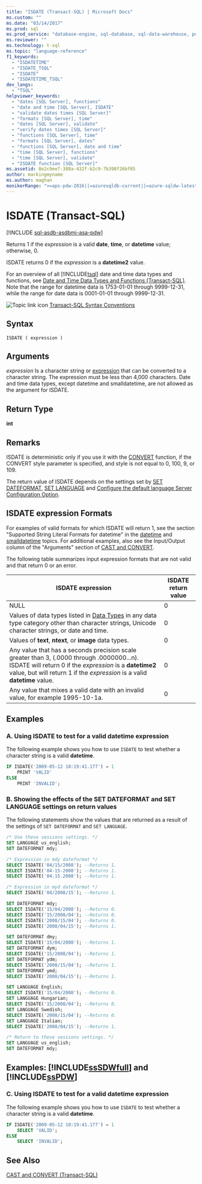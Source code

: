 ```yaml
---
title: "ISDATE (Transact-SQL) | Microsoft Docs"
ms.custom: ""
ms.date: "03/14/2017"
ms.prod: sql
ms.prod_service: "database-engine, sql-database, sql-data-warehouse, pdw"
ms.reviewer: ""
ms.technology: t-sql
ms.topic: "language-reference"
f1_keywords:
  - "ISDATETIME"
  - "ISDATE_TSQL"
  - "ISDATE"
  - "ISDATETIME_TSQL"
dev_langs:
  - "TSQL"
helpviewer_keywords:
  - "dates [SQL Server], functions"
  - "date and time [SQL Server], ISDATE"
  - "validate dates times [SQL Server]"
  - "formats [SQL Server], time"
  - "dates [SQL Server], validate"
  - "verify dates times [SQL Server]"
  - "functions [SQL Server], time"
  - "formats [SQL Server], dates"
  - "functions [SQL Server], date and time"
  - "time [SQL Server], functions"
  - "time [SQL Server], validate"
  - "ISDATE function [SQL Server]"
ms.assetid: 8e2c9ee7-388a-432f-b2c9-7b398f26bf85
author: markingmyname
ms.author: maghan
monikerRange: ">=aps-pdw-2016||=azuresqldb-current||=azure-sqldw-latest||>=sql-server-2016||=sqlallproducts-allversions||>=sql-server-linux-2017||=azuresqldb-mi-current"
---
```

# ISDATE (Transact-SQL)
[!INCLUDE [sql-asdb-asdbmi-asa-pdw](../../includes/applies-to-version/sql-asdb-asdbmi-asa-pdw.md)]

  Returns 1 if the *expression* is a valid **date**, **time**, or **datetime** value; otherwise, 0.

 ISDATE returns 0 if the *expression* is a **datetime2** value.

 For an overview of all [!INCLUDE[tsql](../../includes/tsql-md.md)] date and time data types and functions, see [Date and Time Data Types and Functions &#40;Transact-SQL&#41;](../../t-sql/functions/date-and-time-data-types-and-functions-transact-sql.md). Note that the range for datetime data is 1753-01-01 through 9999-12-31, while the range for date data is 0001-01-01 through 9999-12-31.

 ![Topic link icon](../../database-engine/configure-windows/media/topic-link.gif "Topic link icon") [Transact-SQL Syntax Conventions](../../t-sql/language-elements/transact-sql-syntax-conventions-transact-sql.md)

## Syntax

```syntaxsql
ISDATE ( expression )
```

## Arguments
 *expression*
 Is a character string or [expression](../../t-sql/language-elements/expressions-transact-sql.md) that can be converted to a character string. The expression must be less than 4,000 characters. Date and time data types, except datetime and smalldatetime, are not allowed as the argument for ISDATE.

## Return Type
 **int**

## Remarks
 ISDATE is deterministic only if you use it with the [CONVERT](../../t-sql/functions/cast-and-convert-transact-sql.md) function, if the CONVERT style parameter is specified, and style is not equal to 0, 100, 9, or 109.

 The return value of ISDATE depends on the settings set by [SET DATEFORMAT](../../t-sql/statements/set-dateformat-transact-sql.md), [SET LANGUAGE](../../t-sql/statements/set-language-transact-sql.md) and [Configure the default language Server Configuration Option](../../database-engine/configure-windows/configure-the-default-language-server-configuration-option.md).

## ISDATE expression Formats
 For examples of valid formats for which ISDATE will return 1, see the section "Supported String Literal Formats for datetime" in the [datetime](../../t-sql/data-types/datetime-transact-sql.md) and [smalldatetime](../../t-sql/data-types/smalldatetime-transact-sql.md) topics. For additional examples, also see the Input/Output column of the "Arguments" section of [CAST and CONVERT](../../t-sql/functions/cast-and-convert-transact-sql.md).

 The following table summarizes input expression formats that are not valid and that return 0 or an error.

|ISDATE expression|ISDATE return value|
|-----------------------|-------------------------|
|NULL|0|
|Values of data types listed in [Data Types](../../t-sql/data-types/data-types-transact-sql.md) in any data type category other than character strings, Unicode character strings, or date and time.|0|
|Values of **text**, **ntext**, or **image** data types.|0|
|Any value that has a seconds precision scale greater than 3, (.0000 through .0000000...n). ISDATE will return 0 if the *expression* is a **datetime2** value, but will return 1 if the *expression* is a valid **datetime** value.|0|
|Any value that mixes a valid date with an invalid value, for example 1995-10-1a.|0|

## Examples

### A. Using ISDATE to test for a valid datetime expression
 The following example shows you how to use `ISDATE` to test whether a character string is a valid **datetime**.

```sql
IF ISDATE('2009-05-12 10:19:41.177') = 1
    PRINT 'VALID'
ELSE
    PRINT 'INVALID';
```

### B. Showing the effects of the SET DATEFORMAT and SET LANGUAGE settings on return values
 The following statements show the values that are returned as a result of the settings of `SET DATEFORMAT` and `SET LANGUAGE`.

```sql
/* Use these sessions settings. */
SET LANGUAGE us_english;
SET DATEFORMAT mdy;

/* Expression in mdy dateformat */  
SELECT ISDATE('04/15/2008'); --Returns 1.
SELECT ISDATE('04-15-2008'); --Returns 1.
SELECT ISDATE('04.15.2008'); --Returns 1.

/* Expression in myd dateformat */
SELECT ISDATE('04/2008/15'); --Returns 1.

SET DATEFORMAT mdy;
SELECT ISDATE('15/04/2008'); --Returns 0.
SELECT ISDATE('15/2008/04'); --Returns 0.
SELECT ISDATE('2008/15/04'); --Returns 0.
SELECT ISDATE('2008/04/15'); --Returns 1.

SET DATEFORMAT dmy;
SELECT ISDATE('15/04/2008'); --Returns 1.
SET DATEFORMAT dym;
SELECT ISDATE('15/2008/04'); --Returns 1.
SET DATEFORMAT ydm;
SELECT ISDATE('2008/15/04'); --Returns 1.
SET DATEFORMAT ymd;
SELECT ISDATE('2008/04/15'); --Returns 1.

SET LANGUAGE English;
SELECT ISDATE('15/04/2008'); --Returns 0.
SET LANGUAGE Hungarian;
SELECT ISDATE('15/2008/04'); --Returns 0.
SET LANGUAGE Swedish;
SELECT ISDATE('2008/15/04'); --Returns 0.
SET LANGUAGE Italian;
SELECT ISDATE('2008/04/15'); --Returns 1.

/* Return to these sessions settings. */
SET LANGUAGE us_english;
SET DATEFORMAT mdy;
```

## Examples: [!INCLUDE[ssSDWfull](../../includes/sssdwfull-md.md)] and [!INCLUDE[ssPDW](../../includes/sspdw-md.md)]

### C. Using ISDATE to test for a valid datetime expression
 The following example shows you how to use `ISDATE` to test whether a character string is a valid **datetime**.

```sql
IF ISDATE('2009-05-12 10:19:41.177') = 1
    SELECT 'VALID';
ELSE
    SELECT 'INVALID';
```


## See Also
 [CAST and CONVERT &#40;Transact-SQL&#41;](../../t-sql/functions/cast-and-convert-transact-sql.md)
